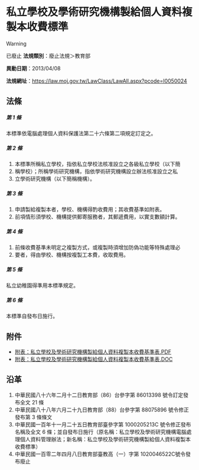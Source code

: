 # 私立學校及學術研究機構製給個人資料複製本收費標準


> [!WARNING]
> 已廢止
**法規類別**：廢止法規＞教育部

**異動日期**：2013/04/08  

**法規網址**：https://law.moj.gov.tw/LawClass/LawAll.aspx?pcode=I0050024



## 法條
##### 第 1 條
本標準依電腦處理個人資料保護法第二十六條第二項規定訂定之。

##### 第 2 條
1. 本標準所稱私立學校，指依私立學校法核准設立之各級私立學校（以下簡
1. 稱學校）；所稱學術研究機構，指依學術研究機構設立辦法核准設立之私
1. 立學術研究機構（以下簡稱機構）。

##### 第 3 條
1. 申請製給複製本者，學校、機構得酌收費用；其收費基準如附表。
1. 前項情形須學校、機構提供郵寄服務者，其郵遞費用，以實支數額計算。

##### 第 4 條
1. 前條收費基準未明定之複製方式，或複製時須增加防偽功能等特殊處理必
1. 要者，得由學校、機構按複製工本費，收取費用。

##### 第 5 條
私立幼稚園得準用本標準規定。

##### 第 6 條
本標準自發布日施行。
## 附件
* [附表：私立學校及學術研究機構製給個人資料複製本收費基準表.PDF](https://law.moj.gov.tw/LawClass/LawGetFile.ashx?FileId=0000235237)
* [附表：私立學校及學術研究機構製給個人資料複製本收費基準表.DOC](https://law.moj.gov.tw/LawClass/LawGetFile.ashx?FileId=0000104054)
## 沿革
1. 中華民國八十六年二月十二日教育部（86）台參字第 86013398 號令訂定發布全文 21 條
1. 中華民國八十八年六月二十九日教育部（88）台參字第 88075896 號令修正發布第 3  條條文
1. 中華民國一百年十一月二十五日教育部臺參字第 1000205213C  號令修正發布名稱及全文 6  條；並自發布日施行（原名稱：私立學校及學術研究機構電腦處理個人資料管理辦法；新名稱：私立學校及學術研究機構製給個人資料複製本收費標準）
1. 中華民國一百零二年四月八日教育部臺教高（一）字第 1020046522C號令發布廢止

